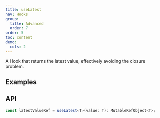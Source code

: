 ```yaml
---
title: useLatest
nav: Hooks
group:
  title: Advanced
  order: 7
order: 5
toc: content
demo:
  cols: 2
---
```


A Hook that returns the latest value, effectively avoiding the closure problem.

## Examples

<code src="./demo/demo1.tsx"></code>

## API

```typescript
const latestValueRef = useLatest<T>(value: T): MutableRefObject<T>;
```
